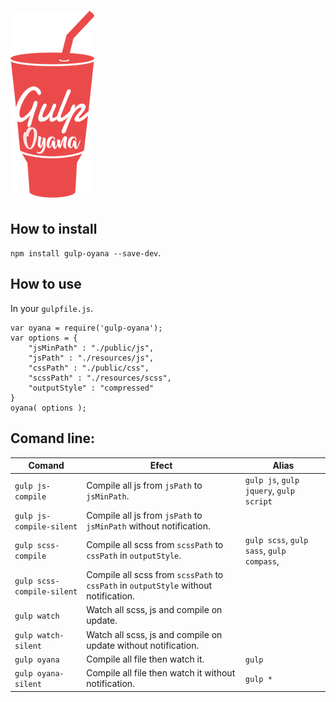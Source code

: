 # ![Gulp-Oyana](gulp-oyana.png)

## How to install

`npm install gulp-oyana --save-dev`.

## How to use

In your `gulpfile.js`.

	var oyana = require('gulp-oyana');
	var options = {
		"jsMinPath" : "./public/js",
		"jsPath" : "./resources/js",
		"cssPath" : "./public/css",
		"scssPath" : "./resources/scss",
		"outputStyle" : "compressed"
	}
	oyana( options );


## Comand line:

| Comand | Efect | Alias |
|--------|-------|-------|
| `gulp js-compile` | Compile all js from `jsPath`  to `jsMinPath`. | `gulp js`, `gulp jquery`, `gulp script`  |
| `gulp js-compile-silent` | Compile all js from `jsPath`  to `jsMinPath` without notification. |   |
| `gulp scss-compile` | Compile all scss from `scssPath`  to `cssPath` in `outputStyle`.| `gulp scss`, `gulp sass`, `gulp compass`, |
| `gulp scss-compile-silent` | Compile all scss from `scssPath`  to `cssPath` in `outputStyle` without notification. |   |
| `gulp watch` | Watch all scss, js and compile on update. |   |
| `gulp watch-silent` | Watch all scss, js and compile on update without notification. |   |
| `gulp oyana` | Compile all file then watch it. | `gulp` |
| `gulp oyana-silent` | Compile all file then watch it without notification. | `gulp *` |
